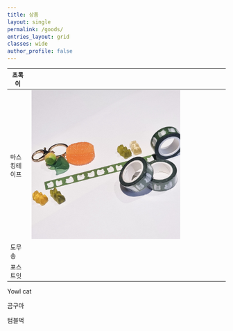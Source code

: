 ```yaml
---
title: 상품
layout: single
permalink: /goods/
entries_layout: grid
classes: wide
author_profile: false
---
```


|초록이|||||||||
|---|---|-|-|-|-|-|-|-|
|마스킹테이프|![마스킹테이프1](/assets/images/초록이/마스킹테이프/1.jpg "초록이 마스킹테이프1")||||||||
|도무송|||||||||
|포스트잇|||||||||


Yowl cat


곰구마



텀블벅